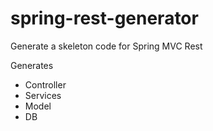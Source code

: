 # spring-rest-generator

Generate a skeleton code for Spring MVC Rest

Generates 
  * Controller
  * Services
  * Model
  * DB
